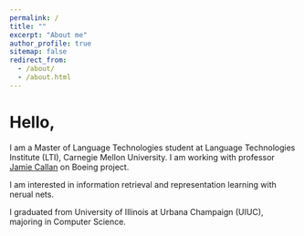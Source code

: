 ```yaml
---
permalink: /
title: ""
excerpt: "About me"
author_profile: true
sitemap: false
redirect_from: 
  - /about/
  - /about.html
---
```


Hello,
======

I am a Master of Language Technologies student at Language Technologies Institute (LTI), Carnegie Mellon University. I am working with professor [Jamie Callan](http://www.cs.cmu.edu/~callan/) on Boeing project.

I am interested in information retrieval and representation learning with nerual nets.

I graduated from University of Illinois at Urbana Champaign (UIUC), majoring in Computer Science.
